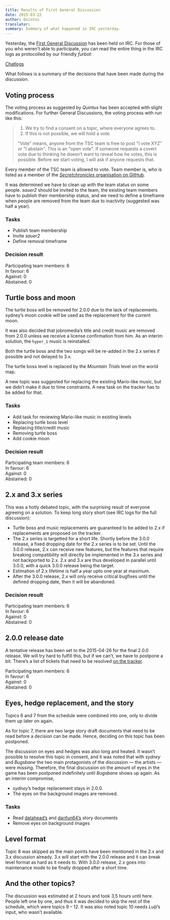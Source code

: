 ```yaml
---
title: Results of First General Discussion
date: 2015-03-22
author: Quintus
translator:
summary: Summary of what happened in IRC yesterday.
---
```


Yesterday, the [First General Discussion][1] has been held on IRC. For
those of you who weren’t able to participate, you can read the entire
thing in the IRC logs as protocolled by our friendly _furbot_:

[Chatlogs][6]

What follows is a summary of the decisions that have been made during
the discussion.

Voting process
--------------

The voting process as suggested by _Quintus_ has been accepted with
slight modifications. For further General Discussions, the voting
process with run like this:

> 1. We try to find a consent on a topic, where everyone agrees to.
> 2. If this is not possible, we will hold a vote.
>
> "Vote" means, anyone from the TSC team is free to post "I vote XYZ"
> or "I abstain".
> This is an "open vote".
> If someone requests a covert vote due to thinking he doesn’t want to
> reveal how he votes, this is possible.
> Before we start voting, I will ask if anyone requests that.

Every member of the TSC team is allowed to vote. Team member is, who
is listed as a member of the [_Secretchronicles_ organisation on
GitHub][2].

It was determined we have to clean up with the team status on some
people. _sauer2_ should be invited to the team, the existing team
members have to publish their membership status, and we need to define
a timeframe when people are removed from the team due to inactivity
(suggested was half a year).

### Tasks ###

* Publish team membership
* Invite _sauer2_
* Define removal timeframe

### Decision result ###

Participating team members: 6<br/>
In favour: 6<br/>
Against: 0<br/>
Abstained: 0

Turtle boss and moon
--------------------

The turtle boss will be removed for 2.0.0 due to the lack of
replacements. sydney’s moon cookie will be used as the replacement for
the current moon.

It was also decided that jobromedia’s title and credit music are
removed from 2.0.0 unless we receive a license confirmation from
him. As an interim solution, the `hyper_1` music is reinstalled.

Both the turtle boss and the two songs will be re-added in the 2.x
series if possible and not delayed to 3.x.

The turtle boss level is replaced by the _Mountain Trials_ level on
the world map.

A new topic was suggested for replacing the existing Mario-like music,
but we didn’t make it due to time constraints. A new task on the
tracker has to be added for that.

### Tasks ###

* Add task for reviewing Mario-like music in existing levels
* Replacing turtle boss level
* Replacing title/credit music
* Removing turtle boss
* Add cookie moon

### Decision result ###

Participating team members: 6<br/>
In favour: 6<br/>
Against: 0<br/>
Abstained: 0

2.x and 3.x series
------------------

This was a hotly debated topic, with the surprising result of everyone
agreeing on a solution. To keep long story short (see IRC logs for the
full discussion):

* Turtle boss and music replacements are guaranteed to be added to 2.x
  if replacements are proposed on the tracker.
* The 2.x series is targetted for a short life. Shortly before the 3.0.0
  release, a fixed dropping date for the 2.x series is to be
  set. Until the 3.0.0 release, 2.x can receive new features, but the
  features that require breaking compatibility will directly be
  implemented in the 3.x series and not backported to 2.x. 2.x and 3.x
  are thus developed in parallel until 3.0.0, with a quick 3.0.0
  release being the target.
* Estimation of 2.x lifetime is half a year upto one year at maximum.
* After the 3.0.0 release, 2.x will only receive critical bugfixes
  until the defined dropping date, then it will be abandoned.

### Decision result ###

Participating team members: 6<br/>
In favour: 6<br/>
Against: 0<br/>
Abstained: 0

2.0.0 release date
------------------

A tentative release has been set to the 2015-04-26 for the final 2.0.0
release. We will try hard to fulfill this, but if we can’t, we have to
postpone a bit. There’s a list of tickets that need to be resolved [on
the tracker][3].

Participating team members: 6<br/>
In favour: 6<br/>
Against: 0<br/>
Abstained: 0

Eyes, hedge replacement, and the story
--------------------------------------

Topics 6 and 7 from the schedule were combined into one, only to
divide them up later on again.

As for topic 7, there are two large story draft documents that need to
be read before a decision can be made. Hence, deciding on this topic
has been postponed.

The discussion on eyes and hedges was also long and heated. It wasn’t
possible to resolve this topic in consent, and it was noted that with
_sydney_ and _Bugsbane_ the two main protagonists of the discussion —
the artists — were missing. Therefore, the final discussion on the
amount of eyes in the game has been postponed indefinitely until
_Bugsbane_ shows up again. As an interim compromise,

* _sydney_’s hedge replacement stays in 2.0.0.
* The eyes on the background images are removed.

### Tasks

* Read [datahead’s][4] and [danfun64’s][5] story documents
* Remove eyes on background images

Level format
------------

Topic 8 was skipped as the main points have been mentioned in the 2.x
and 3.x discussion already. 3.x will start with the 2.0.0 release and
it can break level format as hard as it needs to. With 3.0.0 release,
2.x goes into maintenance mode to be finally dropped after a short
time.

And the other topics?
---------------------

The discussion was estimated at 2 hours and took 3,5 hours until
here. People left one by one, and thus it was decided to skip the rest
of the schedule, which were topics 9 – 12. It was also noted topic 10
needs _Luiji_’s input, who wasn’t available.

[1]: /en/news/2015/03/12/first-general-discussion/
[2]: https://github.com/orgs/Secretchronicles/people
[3]: https://github.com/Secretchronicles/TSC/issues?q=is%3Aopen+is%3Aissue+milestone%3A%22Version+2.0.0%22
[4]: https://wiki.secretchronicles.org/Story%20Development%20Document%20-%20Version%202
[5]: http://www.mediafire.com/view/igovgwcf4pizc8b/TSC-DF64.odt
[6]: https://chatlogs.secretchronicles.org/htmllogs/2015-03-21.log.html#msg-2015-03-21T20:00:52+00:00
